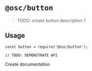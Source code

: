 # `@osc/button`

> TODO: create button description 1

## Usage

```
const button = require('@osc/button');

// TODO: DEMONSTRATE API
```

Create documentation
